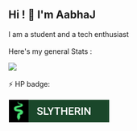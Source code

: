## Hi ! 👋 I'm AabhaJ
I am a student and a tech enthusiast
<br><br>
Here's my general Stats : 

<img src="https://github-readme-stats.hackclub.dev/api/wakatime?username=15554&api_domain=hackatime.hackclub.com&theme=darcula&custom_title=Hackatime+S" width="400px">


<!--
**AabhaJahagirdar/AabhaJahagirdar** is a ✨ _special_ ✨ repository because its `README.md` (this file) appears on your GitHub profile.

Here are some ideas to get you started:

- 🔭 I’m currently working on ...
- 🌱 I’m currently learning ...
- 👯 I’m looking to collaborate on ...
- 🤔 I’m looking for help with ...
- 💬 Ask me about ...
- 📫 How to reach me: ...
- 😄 Pronouns: ...
- ⚡ Fun fact: ...
-->
⚡ HP badge: 
<br><br><img src="https://github.com/AabhaJahagirdar/HP-Sorting/blob/main/pics/slytherin_badge.gif" width="200px">
<!-- 
<br><br><img src="https://github.com/AabhaJahagirdar/HP-Sorting/blob/master/pics/slytherin_badge.gif" width="200px"> -->
